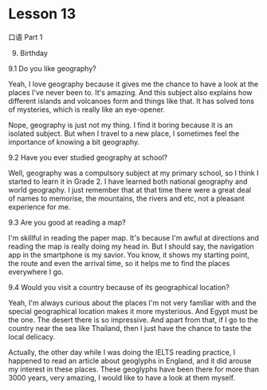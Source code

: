 # Lesson 13

口语 Part 1

9. Birthday

9.1  Do you like geography?

Yeah, I love geography because it gives me the chance to have a look at the places I've never been to. It's amazing. And this subject also explains how different islands and volcanoes form and things like that. It has solved tons of mysteries, which is really like an eye-opener.

Nope, geography is just not my thing. I find it boring because it is an isolated subject. But when I travel to a new place, I sometimes feel the importance of knowing a bit geography.

9.2 Have you ever studied geography at school?

Well, geography was a compulsory subject at my primary school, so I think I started to learn it in Grade 2. I have learned both national geography and world geography. I just remember that at that time there were a great deal of names to memorise, the mountains, the rivers and etc, not a pleasant experience for me.

9.3 Are you good at reading a map?

I'm skillful in reading the paper map. It's because I'm awful at directions and reading the map is really doing my head in. But I should say, the navigation app in the smartphone is my savior. You know, it shows my starting point, the route and even the arrival time, so it helps me to find the places everywhere I go.

9.4 Would you visit a country because of its geographical location?

Yeah, I'm always curious about the places I'm not very familiar with and the special geographical location makes it more mysterious. And Egypt must be the one. The desert there is so impressive. And apart from that, if I go to the country near the sea like Thailand, then I just have the chance to taste the local delicacy.

Actually, the other day while I was doing the IELTS reading practice, I happened to read an article about geoglyphs in England, and it did arouse my interest in these places. These geoglyphs have been there for more than 3000 years, very amazing, I would like to have a look at them myself.